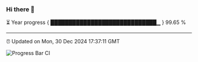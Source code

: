 ### Hi there 👋

⏳ Year progress { █████████████████████████████▁ } 99.65 %

---

⏰ Updated on Mon, 30 Dec 2024 17:37:11 GMT

![Progress Bar CI](https://github.com/IshwaranRudhara/GIT-ACTION/workflows/Progress%20Bar%20CI/badge.svg)
